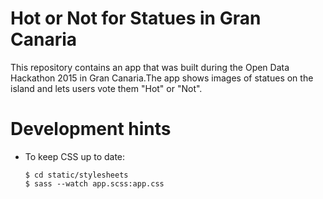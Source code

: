 Hot or Not for Statues in Gran Canaria
======================================

This repository contains an app that was built during the Open Data Hackathon 2015 in Gran Canaria.The app shows images of statues on the island and lets users vote them "Hot" or "Not".


Development hints
=================

  * To keep CSS up to date:

        $ cd static/stylesheets
        $ sass --watch app.scss:app.css
